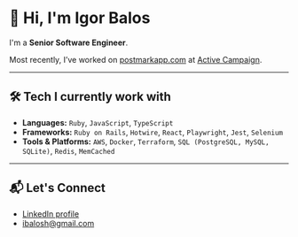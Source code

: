 # 👋 Hi, I'm Igor Balos

I'm a **Senior Software Engineer**. 

Most recently, I’ve worked on [postmarkapp.com](https://postmarkapp.com/) at [Active Campaign](https://www.activecampaign.com/).

---

## 🛠 Tech I currently work with

- **Languages:** `Ruby`, `JavaScript`, `TypeScript`
- **Frameworks:** `Ruby on Rails`, `Hotwire`, `React`, `Playwright`, `Jest`, `Selenium`
- **Tools & Platforms:** `AWS`, `Docker`, `Terraform`, `SQL (PostgreSQL, MySQL, SQLite)`, `Redis`, `MemCached`

---

## 📬 Let's Connect

- [LinkedIn profile](https://www.linkedin.com/in/ibalosh/)  
- ibalosh@gmail.com
